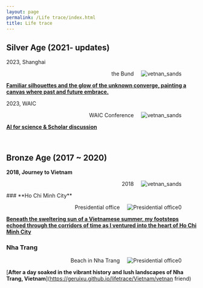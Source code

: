 ```yaml
---
layout: page
permalink: /Life trace/index.html
title: Life trace
---
```




## Silver Age  (2021- updates)

2023, Shanghai

<figure style="text-align:right;">
  <img src="https://GeruiXu.github.io/lifetrace/Shanghai/shanghai1.jpg" style="float:right; margin-left: 20px; margin-bottom: 10px;" alt="vetnan_sands">
  <figcaption>the Bund</figcaption>
</figure>

[**Familiar silhouettes and the glow of the unknown converge, painting a canvas where past and future embrace.**](https://geruixu.github.io/lifetrace/Vietnam/info_blogs)<br>

2023, WAIC

<figure style="text-align:right;">  <img src="https://GeruiXu.github.io/lifetrace/Shanghai/WAIC1.jpg" style="float:right; margin-left: 20px; margin-bottom: 10px;" alt="vetnan_sands">  <figcaption>WAIC Conference</figcaption></figure>

[**AI for science & Scholar discussion**](https://geruixu.github.io/lifetrace/Vietnam/info_blogs)<br>

<br>

## Bronze Age (2017 ~ 2020)

**2018, Journey to Vietnam**<br>

<figure style="text-align:right;">
  <img src="https://GeruiXu.github.io/images/vetnan_sands.png" style="float:right; margin-left: 20px; margin-bottom: 10px;" alt="vetnan_sands">
  <figcaption>2018</figcaption>
</figure>
### **Ho Chi Minh City**

<figure style="text-align:right;">
  <img src="https://GeruiXu.github.io/lifetrace/Vietnam/Presidential office0.jpg" style="float:right; margin-left: 20px; margin-bottom: 10px;" alt="Presidential office0">
  <figcaption>Presidential office</figcaption>
</figure>

[**Beneath the sweltering sun of a Vietnamese summer, my footsteps echoed through the corridors of time as I ventured into the heart of Ho Chi Minh City**](https://geruixu.github.io/lifetrace/Vietnam/president)<br>

### **Nha Trang**

<figure style="text-align:right;">
  <img src="https://GeruiXu.github.io/lifetrace/Vietnam/Nha Trang.jpg" style="float:right; margin-left: 20px; margin-bottom: 10px;" alt="Presidential office0">
  <figcaption>Beach in Nha Trang</figcaption>
</figure>

[**After a day soaked in the vibrant history and lush landscapes of Nha Trang, Vietnam**](https://geruixu.github.io/lifetrace/Vietnam/vetnan friend)<br><br>

